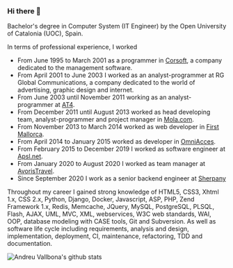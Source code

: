 ### Hi there 👋

Bachelor's degree in Computer System (IT Engineer) by the Open University of Catalonia (UOC), Spain.

In terms of professional experience, I worked 
* From June 1995 to March 2001 as a programmer in [Corsoft](https://www.corsoft.es/), a company dedicated to the management software. 
* From April 2001 to June 2003 I worked as an analyst-programmer at RG Global Communications, a company dedicated to the world of advertising, graphic design and internet. 
* From June 2003 until November 2011 working as an analyst-programmer at [AT4](https://www.at4.net/). 
* From December 2011 until August 2013 worked as head developing team, analyst-programmer and project manager in [Mola.com](https://www.mola.com/). 
* From November 2013 to March 2014 worked as web developer in [First Mallorca](https://www.firstmallorca.com/es). 
* From April 2014 to January 2015 worked as developer in [OmniAcces](https://www.omniaccess.com/). 
* From February 2015 to December 2019 I worked as software engineer at [Apsl.net](https://www.apsl.net/). 
* From January 2020 to August 2020 I worked as team manager at [AvorisTravel](https://www.avoristravel.com/).
* Since September 2020 I work as a senior backend engineer at [Sherpany](https://www.sherpany.com/en/) 

Throughout my career I gained strong knowledge of HTML5, CSS3, Xhtml 1.x, CSS 2.x, Python, Django, Docker, Javascript, ASP, PHP, Zend Framework 1.x, Redis, Memcache, JQuery, MySQL, PostgreSQL, PLSQL, Flash, AJAX, UML, MVC, XML, webservices, W3C web standards, WAI, OOP, database modeling with CASE tools, Git and Subversion. As well as software life cycle including requirements, analysis and design, implementation, deployment, CI, maintenance, refactoring, TDD and documentation.

![Andreu Vallbona's github stats](https://github-readme-stats.vercel.app/api?username=avallbona)

<!--
**avallbona/avallbona** is a ✨ _special_ ✨ repository because its `README.md` (this file) appears on your GitHub profile.

Here are some ideas to get you started:

- 🔭 I’m currently working on ...
- 🌱 I’m currently learning ...
- 👯 I’m looking to collaborate on ...
- 🤔 I’m looking for help with ...
- 💬 Ask me about ...
- 📫 How to reach me: ...
- 😄 Pronouns: ...
- ⚡ Fun fact: ...
-->
